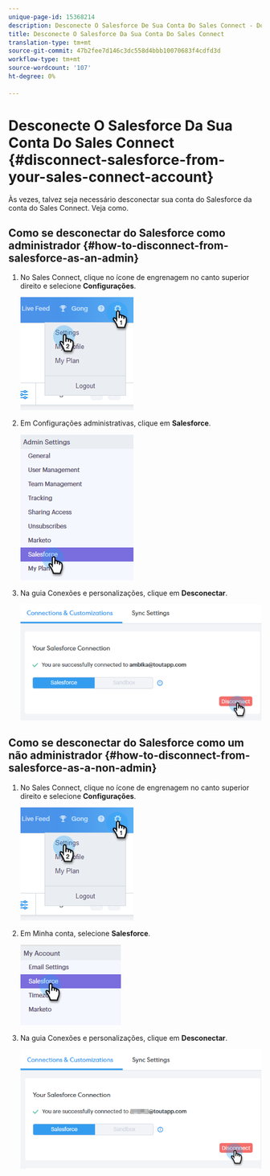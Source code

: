 ```yaml
---
unique-page-id: 15368214
description: Desconecte O Salesforce De Sua Conta Do Sales Connect - Documentos Do Marketing - Documentação Do Produto
title: Desconecte O Salesforce Da Sua Conta Do Sales Connect
translation-type: tm+mt
source-git-commit: 47b2fee7d146c3dc558d4bbb10070683f4cdfd3d
workflow-type: tm+mt
source-wordcount: '107'
ht-degree: 0%

---
```



# Desconecte O Salesforce Da Sua Conta Do Sales Connect {#disconnect-salesforce-from-your-sales-connect-account}

Às vezes, talvez seja necessário desconectar sua conta do Salesforce da conta do Sales Connect. Veja como.

## Como se desconectar do Salesforce como administrador {#how-to-disconnect-from-salesforce-as-an-admin}

1. No Sales Connect, clique no ícone de engrenagem no canto superior direito e selecione **Configurações**.

   ![](assets/one-1.png)

1. Em Configurações administrativas, clique em **Salesforce**.

   ![](assets/six-1.png)

1. Na guia Conexões e personalizações, clique em **Desconectar**.

   ![](assets/seven-1.png)

## Como se desconectar do Salesforce como um não administrador {#how-to-disconnect-from-salesforce-as-a-non-admin}

1. No Sales Connect, clique no ícone de engrenagem no canto superior direito e selecione **Configurações**.

   ![](assets/one-1.png)

1. Em Minha conta, selecione **Salesforce**.

   ![](assets/two-1.png)

1. Na guia Conexões e personalizações, clique em **Desconectar**.

   ![](assets/3333.png)

